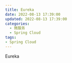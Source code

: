 ```yaml
---
title: Eureka
date: 2022-08-13 17:39:00
updated: 2022-08-13 17:39:00
categories:
  - 微服务
  - Spring Cloud
tags:
- Spring Cloud
---
```


Eureka
